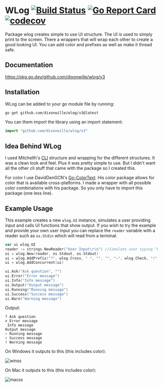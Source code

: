 # WLog [![Build Status](https://travis-ci.org/dixonwille/wlog.svg?branch=master)](https://travis-ci.org/dixonwille/wlog) [![Go Report Card](https://goreportcard.com/badge/github.com/dixonwille/wlog/v3)](https://goreportcard.com/report/github.com/dixonwille/wlog/v3) [![codecov](https://codecov.io/gh/dixonwille/wlog/branch/master/graph/badge.svg)](https://codecov.io/gh/dixonwille/wlog)

Package wlog creates simple to use UI structure. The UI is used to simply print
to the screen. There a wrappers that will wrap each other to create a good
looking UI. You can add color and prefixes as well as make it thread safe.

## Documentation

https://pkg.go.dev/github.com/dixonwille/wlog/v3

## Installation

WLog can be added to your go module file by running:

```bash
go get github.com/dixonwille/wlog/v3@latest
```

You can them import the library using an import statement:

```go
import "github.com/dixonwille/wlog/v3"
```

## Idea Behind WLog

I used Mitchellh's [CLI](https://github.com/mitchellh/cli) structure and
wrapping for the different structures. It was a clean look and feel. Plus it
was pretty simple to use. But I didn't want all the other cli stuff that came
with the package so I created this.

For color I use DavidDenGCN's
[Go-ColorText](https://github.com/daviddengcn/go-colortext). His color package
allows for color that is available cross-platforms. I made a wrapper with all
possible color combinations with his package. So you only have to import this
package (one less line).

## Example Usage

This example creates a new `wlog.UI` instance, simulates a user providing input and calls UI functions that show output. If you wish to try the example and provide your own user input you can replace the `reader` variable with a reader such as `os.Stdin` which will read from a terminal.

```go
var ui wlog.UI
reader := strings.NewReader("User Input\r\n") //Simulate user typing "User Input" then pressing [enter] when reading from os.Stdin
ui = wlog.New(reader, os.Stdout, os.Stdout)
ui = wlog.AddPrefix("?", wlog.Cross, " ", "", "", "~", wlog.Check, "!", ui)
ui = wlog.AddConcurrent(ui)

ui.Ask("Ask question", "")
ui.Error("Error message")
ui.Info("Info message")
ui.Output("Output message")
ui.Running("Running message")
ui.Success("Success message")
ui.Warn("Warning message")
```

Output:

```
? Ask question
✗ Error message
 Info message
Output message
~ Running message
✓ Success message
! Warning message
```

On Windows it outputs to this (this includes color):

![winss](https://raw.githubusercontent.com/dixonwille/wlog/master/resources/winss.png)

On Mac it outputs to this (this includes color):

![macss](https://raw.githubusercontent.com/dixonwille/wlog/master/resources/macss.png)
